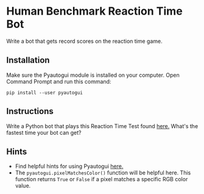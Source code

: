 # Human Benchmark Reaction Time Bot
Write a bot that gets record scores on the reaction time game.

## Installation
Make sure the Pyautogui module is installed on your computer. Open Command Prompt and run this command:
```
pip install --user pyautogui
```

## Instructions
Write a Python bot that plays this Reaction Time Test found [here.](https://humanbenchmark.com/tests/reactiontime)
What's the fastest time your bot can get?

## Hints
* Find helpful hints for using Pyautogui [here.](https://pyautogui.readthedocs.io/en/latest/)
* The `pyautogui.pixelMatchesColor()` function will be helpful here. This function returns `True` or `False` if a pixel matches a specific RGB color value.
